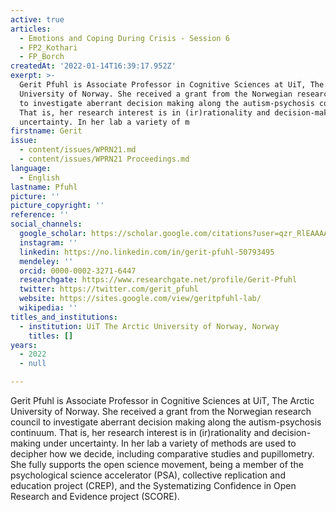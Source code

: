 ```yaml
---
active: true
articles:
  - Emotions and Coping During Crisis - Session 6
  - FP2_Kothari
  - FP_Borch
createdAt: '2022-01-14T16:39:17.952Z'
exerpt: >-
  Gerit Pfuhl is Associate Professor in Cognitive Sciences at UiT, The Arctic
  University of Norway. She received a grant from the Norwegian research council
  to investigate aberrant decision making along the autism-psychosis continuum.
  That is, her research interest is in (ir)rationality and decision-making under
  uncertainty. In her lab a variety of m
firstname: Gerit
issue:
  - content/issues/WPRN21.md
  - content/issues/WPRN21 Proceedings.md
language:
  - English
lastname: Pfuhl
picture: ''
picture_copyright: ''
reference: ''
social_channels:
  google_scholar: https://scholar.google.com/citations?user=qzr_RlEAAAAJ&hl=en
  instagram: ''
  linkedin: https://no.linkedin.com/in/gerit-pfuhl-50793495
  mendeley: ''
  orcid: 0000-0002-3271-6447
  researchgate: https://www.researchgate.net/profile/Gerit-Pfuhl
  twitter: https://twitter.com/gerit_pfuhl
  website: https://sites.google.com/view/geritpfuhl-lab/
  wikipedia: ''
titles_and_institutions:
  - institution: UiT The Arctic University of Norway, Norway
    titles: []
years:
  - 2022
  - null

---
```

Gerit Pfuhl is Associate Professor in Cognitive Sciences at UiT, The Arctic University of Norway. She received a grant from the Norwegian research council to investigate aberrant decision making along the autism-psychosis continuum. That is, her research interest is in (ir)rationality and decision-making under uncertainty. In her lab a variety of methods are used to decipher how we decide, including comparative studies and pupillometry. She fully supports the open science movement, being a member of the psychological science accelerator (PSA), collective replication and education project (CREP), and the Systematizing Confidence in Open Research and Evidence project (SCORE).